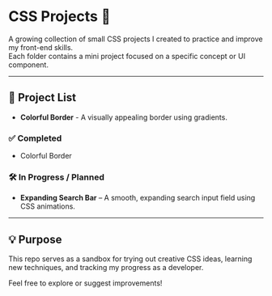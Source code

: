 # CSS Projects 🎨

A growing collection of small CSS projects I created to practice and improve my front-end skills.  
Each folder contains a mini project focused on a specific concept or UI component.

---

## 📁 Project List
- **Colorful Border** - A visually appealing border using gradients.

### ✅ Completed
- Colorful Border

### 🛠️ In Progress / Planned
- **Expanding Search Bar** – A smooth, expanding search input field using CSS animations.

---

## 💡 Purpose

This repo serves as a sandbox for trying out creative CSS ideas, learning new techniques, and tracking my progress as a developer.

Feel free to explore or suggest improvements!

